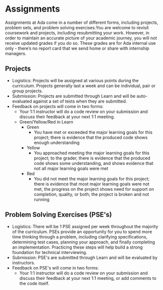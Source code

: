 # Assignments

Assignments at Ada come in a number of different forms, including projects, problem sets, and problem solving exercises.You are welcome to revisit coursework and projects, including resubmitting your work. However, in order to maintain an accurate picture of your academic journey, you will not receive updated grades if you do so. These grades are for Ada internal use only - there’s no report card that we send home or share with internship managers.

## Projects

- Logistics: Projects will be assigned at various points during the curriculum.  Projects generally last a week and can be individual, pair or group projects.
- Submission: Projects are submitted through Learn and will be auto-evaluated against a set of tests when they are submitted.  
- Feedback on projects will come in two forms:
    - Your 1:1 instructor will do a code review on your submission and discuss their feedback at your next 1:1 meeting.
    - Green/Yellow/Red in Learn
        - Green
            - You have met or exceeded the major learning goals for this project; there is evidence that the produced code shows enough understanding
        - Yellow
            - You approached meeting the major learning goals for this project; to the grader, there is evidence that the produced code shows some understanding, and shows evidence that not all major learning goals were met
        - Red
            - You did not meet the major learning goals for this project; there is evidence that most major learning goals were not met, the progress on the project shows need for support on completion, quality, or both; the project is broken and not running


## Problem Solving Exercises (PSE's)

- Logistics: There will be 1 PSE assigned per week throughout the majority of the curriculum. PSEs provide an opportunity for you to spend more time thinking through a problem, including clarifying specifications, determining test cases, planning your approach, and finally completing an implementation. Practicing these steps will help build a strong foundation for technical interviewing. 
- Submission: PSE's are submitted through Learn and will be evaluated by instructors. 
- Feedback on PSE's will come in two forms:
    - Your 1:1 instructor will do a code review on your submission and discuss their feedback at your next 1:1 meeting, or add comments to the code itself.
